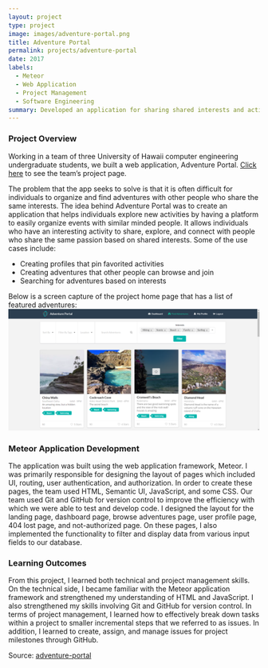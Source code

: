 ```yaml
---
layout: project
type: project
image: images/adventure-portal.png
title: Adventure Portal
permalink: projects/adventure-portal
date: 2017
labels:
  - Meteor
  - Web Application
  - Project Management
  - Software Engineering
summary: Developed an application for sharing shared interests and activities with the right people.
---
```


### Project Overview
Working in a team of three University of Hawaii computer engineering undergraduate students, we built a web application, Adventure Portal. [Click here](https://adventure-portal.github.io/) to see the team’s project page. 

The problem that the app seeks to solve is that it is often difficult for individuals to organize and find adventures with other people who share the same interests. The idea behind Adventure Portal was to create an application that helps individuals explore new activities by having a platform to easily organize events with similar minded people. It allows individuals who have an interesting activity to share, explore, and connect with people who share the same passion based on shared interests. 
Some of the use cases include:
<ul>
<li>Creating profiles that pin favorited activities</li>
<li>Creating adventures that other people can browse and join</li>
<li>Searching for adventures based on interests</li>
</ul>
Below is a screen capture of the project home page that has a list of featured adventures:

<img class="ui centered image" src="../images/adventure-final.PNG">

### Meteor Application Development
The application was built using the web application framework, Meteor. I was primarily responsible for designing the layout of pages which included UI, routing, user authentication, and authorization. In order to create these pages, the team used HTML, Semantic UI, JavaScript, and some CSS. Our team used Git and GitHub for version control to improve the efficiency with which we were able to test and develop code. I designed the layout for the landing page, dashboard page, browse adventures page, user profile page, 404 lost page, and not-authorized page. On these pages, I also implemented the functionality to filter and display data from various input fields to our database.
### Learning Outcomes
From this project, I learned both technical and project management skills. On the technical side, I became familiar with the Meteor application framework and strengthened my understanding of HTML and JavaScript. I also strengthened my skills involving Git and GitHub for version control. In terms of project management, I learned how to effectively break down tasks within a project to smaller incremental steps that we referred to as issues. In addition, I learned to create, assign, and manage issues for project milestones through GitHub. 

Source: <a href="https://github.com/adventure-portal/adventure-portal"><i class="large github icon"></i>adventure-portal </a>

